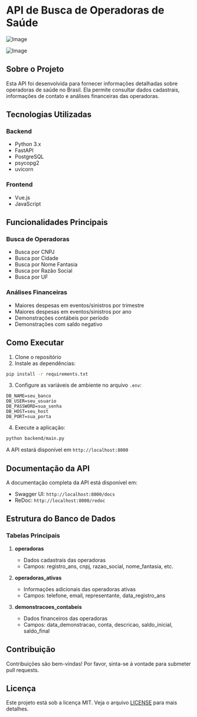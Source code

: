 # API de Busca de Operadoras de Saúde

![Image](https://github-production-user-asset-6210df.s3.amazonaws.com/131140028/427665188-161a4de7-1c22-4f7a-a6bd-18dad25204af.png?X-Amz-Algorithm=AWS4-HMAC-SHA256&X-Amz-Credential=AKIAVCODYLSA53PQK4ZA%2F20250327%2Fus-east-1%2Fs3%2Faws4_request&X-Amz-Date=20250327T163503Z&X-Amz-Expires=300&X-Amz-Signature=e7ea645e16059e43b67fba24ff77ef7714b4b207907e4980e694334c94323dfb&X-Amz-SignedHeaders=host)

![Image](https://github-production-user-asset-6210df.s3.amazonaws.com/131140028/427382684-901668a3-d26a-49b9-be32-b3b6a4d6b0a2.png?X-Amz-Algorithm=AWS4-HMAC-SHA256&X-Amz-Credential=AKIAVCODYLSA53PQK4ZA%2F20250327%2Fus-east-1%2Fs3%2Faws4_request&X-Amz-Date=20250327T065905Z&X-Amz-Expires=300&X-Amz-Signature=9cb8e3a84a44b9a3c59234f06887ffde93f3207501277eedee8304fe2d12db88&X-Amz-SignedHeaders=host)

## Sobre o Projeto

Esta API foi desenvolvida para fornecer informações detalhadas sobre operadoras de saúde no Brasil. Ela permite consultar dados cadastrais, informações de contato e análises financeiras das operadoras.

## Tecnologias Utilizadas

### Backend
- Python 3.x
- FastAPI
- PostgreSQL
- psycopg2
- uvicorn

### Frontend
- Vue.js
- JavaScript

## Funcionalidades Principais

### Busca de Operadoras
- Busca por CNPJ
- Busca por Cidade
- Busca por Nome Fantasia
- Busca por Razão Social
- Busca por UF

### Análises Financeiras
- Maiores despesas em eventos/sinistros por trimestre
- Maiores despesas em eventos/sinistros por ano
- Demonstrações contábeis por período
- Demonstrações com saldo negativo

## Como Executar

1. Clone o repositório
2. Instale as dependências:
```bash
pip install -r requirements.txt
```

3. Configure as variáveis de ambiente no arquivo `.env`:
```
DB_NAME=seu_banco
DB_USER=seu_usuario
DB_PASSWORD=sua_senha
DB_HOST=seu_host
DB_PORT=sua_porta
```

4. Execute a aplicação:
```bash
python backend/main.py
```

A API estará disponível em `http://localhost:8000`

## Documentação da API

A documentação completa da API está disponível em:
- Swagger UI: `http://localhost:8000/docs`
- ReDoc: `http://localhost:8000/redoc`

## Estrutura do Banco de Dados

### Tabelas Principais

1. **operadoras**
   - Dados cadastrais das operadoras
   - Campos: registro_ans, cnpj, razao_social, nome_fantasia, etc.

2. **operadoras_ativas**
   - Informações adicionais das operadoras ativas
   - Campos: telefone, email, representante, data_registro_ans

3. **demonstracoes_contabeis**
   - Dados financeiros das operadoras
   - Campos: data_demonstracao, conta, descricao, saldo_inicial, saldo_final

## Contribuição

Contribuições são bem-vindas! Por favor, sinta-se à vontade para submeter pull requests.

## Licença

Este projeto está sob a licença MIT. Veja o arquivo [LICENSE](LICENSE) para mais detalhes. 
